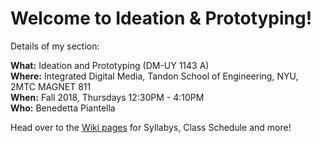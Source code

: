 # Welcome to Ideation & Prototyping!

Details of my section:  

**What:** Ideation and Prototyping (DM-UY 1143 A)  
**Where:** Integrated Digital Media, Tandon School of Engineering, NYU, 2MTC MAGNET 811  
**When:** Fall 2018, Thursdays 12:30PM - 4:10PM  
**Who:** Benedetta Piantella  

Head over to the [Wiki pages](https://github.com/benedetoula/ideation-prototyping/wiki) for Syllabys, Class Schedule and more! 

